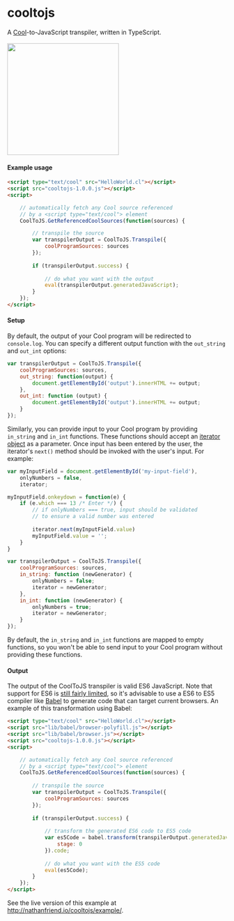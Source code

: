 # cooltojs
A [Cool](http://en.wikipedia.org/wiki/Cool_%28programming_language%29)-to-JavaScript transpiler, written in TypeScript.
<br />
<br />
<img height="256" src="http://nathanfriend.io/cooltojs/img/coolToJsLogo.png" />

#### Example usage
```` HTML
<script type="text/cool" src="HelloWorld.cl"></script>
<script src="cooltojs-1.0.0.js"></script>
<script>

    // automatically fetch any Cool source referenced 
    // by a <script type="text/cool"> element
    CoolToJS.GetReferencedCoolSources(function(sources) {

        // transpile the source
        var transpilerOutput = CoolToJS.Transpile({
            coolProgramSources: sources
        });
        
        if (transpilerOutput.success) {
            
            // do what you want with the output
            eval(transpilerOutput.generatedJavaScript);
        }
    });
</script>
````

#### Setup
By default, the output of your Cool program will be redirected to `console.log`.  You can specify a different output function with the `out_string` and `out_int` options:

```` JavaScript
var transpilerOutput = CoolToJS.Transpile({
    coolProgramSources: sources,
    out_string: function(output) {
        document.getElementById('output').innerHTML += output;
    },
    out_int: function (output) {
        document.getElementById('output').innerHTML += output;
    }
});
````

Similarly, you can provide input to your Cool program by providing `in_string` and `in_int` functions.  These functions should accept an [iterator object](https://developer.mozilla.org/en-US/docs/Web/JavaScript/Reference/Iteration_protocols#iterator) as a parameter.  Once input has been entered by the user, the iterator's `next()` method should be invoked with the user's input.  For example:

```` JavaScript
var myInputField = document.getElementById('my-input-field'),
    onlyNumbers = false,
    iterator;

myInputField.onkeydown = function(e) {
    if (e.which === 13 /* Enter */) {
        // if onlyNumbers === true, input should be validated 
        // to ensure a valid number was entered
    
        iterator.next(myInputField.value)
        myInputField.value = '';
    }
}

var transpilerOutput = CoolToJS.Transpile({
    coolProgramSources: sources,
    in_string: function (newGenerator) {
        onlyNumbers = false;
        iterator = newGenerator;
    },
    in_int: function (newGenerator) {
        onlyNumbers = true;
        iterator = newGenerator;
    }
});
````
By default, the `in_string` and `in_int` functions are mapped to empty functions, so you won't be able to send input to your Cool program without providing these functions.

#### Output
The output of the CoolToJS transpiler is valid ES6 JavaScript.  Note that support for ES6 is [still fairly limited](https://kangax.github.io/compat-table/es6/), so it's advisable to use a ES6 to ES5 compiler like [Babel](http://babeljs.io/) to generate code that can target current browsers.  An example of this transformation using Babel:

```` HTML
<script type="text/cool" src="HelloWorld.cl"></script>
<script src="lib/babel/browser-polyfill.js"></script>
<script src="lib/babel/browser.js"></script>
<script src="cooltojs-1.0.0.js"></script>
<script>

    // automatically fetch any Cool source referenced 
    // by a <script type="text/cool"> element
    CoolToJS.GetReferencedCoolSources(function(sources) {
        
        // transpile the source
        var transpilerOutput = CoolToJS.Transpile({
            coolProgramSources: sources
        });
        
        if (transpilerOutput.success) {
            
            // transform the generated ES6 code to ES5 code
            var es5Code = babel.transform(transpilerOutput.generatedJavaScript, {
                stage: 0
            }).code;
            
            // do what you want with the ES5 code
            eval(es5Code);
        }
    });
</script>
````
See the live version of this example at http://nathanfriend.io/cooltojs/example/.
